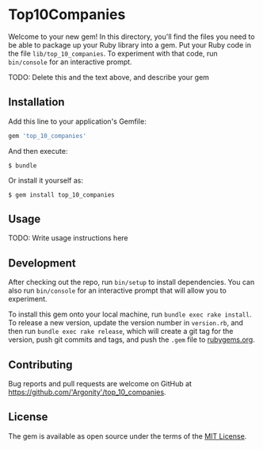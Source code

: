 # Top10Companies

Welcome to your new gem! In this directory, you'll find the files you need to be able to package up your Ruby library into a gem. Put your Ruby code in the file `lib/top_10_companies`. To experiment with that code, run `bin/console` for an interactive prompt.

TODO: Delete this and the text above, and describe your gem

## Installation

Add this line to your application's Gemfile:

```ruby
gem 'top_10_companies'
```

And then execute:

    $ bundle

Or install it yourself as:

    $ gem install top_10_companies

## Usage

TODO: Write usage instructions here

## Development

After checking out the repo, run `bin/setup` to install dependencies. You can also run `bin/console` for an interactive prompt that will allow you to experiment.

To install this gem onto your local machine, run `bundle exec rake install`. To release a new version, update the version number in `version.rb`, and then run `bundle exec rake release`, which will create a git tag for the version, push git commits and tags, and push the `.gem` file to [rubygems.org](https://rubygems.org).

## Contributing

Bug reports and pull requests are welcome on GitHub at https://github.com/'Argonity'/top_10_companies.

## License

The gem is available as open source under the terms of the [MIT License](https://opensource.org/licenses/MIT).
